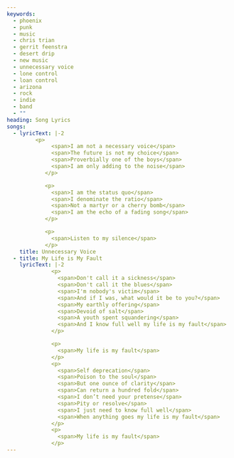 ```yaml
---
keywords:
  - phoenix
  - punk
  - music
  - chris trian
  - gerrit feenstra
  - desert drip
  - new music
  - unnecessary voice
  - lone control
  - loan control
  - arizona
  - rock
  - indie
  - band
  - ""
heading: Song Lyrics
songs:
  - lyricText: |-2
         <p>
              <span>I am not a necessary voice</span>
              <span>The future is not my choice</span>
              <span>Proverbially one of the boys</span>
              <span>I am only adding to the noise</span>
            </p>

            <p>
              <span>I am the status quo</span>
              <span>I denominate the ratio</span>
              <span>Not a martyr or a cherry bomb</span>
              <span>I am the echo of a fading song</span>
            </p>

            <p>
              <span>Listen to my silence</span>
            </p>
    title: Unnecessary Voice
  - title: My Life is My Fault
    lyricText: |-2
              <p>
                <span>Don't call it a sickness</span>
                <span>Don't call it the blues</span>
                <span>I'm nobody's victim</span>
                <span>And if I was, what would it be to you?</span>
                <span>My earthly offering</span>
                <span>Devoid of salt</span>
                <span>A youth spent squandering</span>
                <span>And I know full well my life is my fault</span>
              </p>

              <p>
                <span>My life is my fault</span>
              </p>
              <p>
                <span>Self deprecation</span>
                <span>Poison to the soul</span>
                <span>But one ounce of clarity</span>
                <span>Can return a hundred fold</span>
                <span>I don’t need your pretense</span>
                <span>Pity or resolve</span>
                <span>I just need to know full well</span>
                <span>When anything goes my life is my fault</span>
              </p>
              <p>
                <span>My life is my fault</span>
              </p>
---
```

